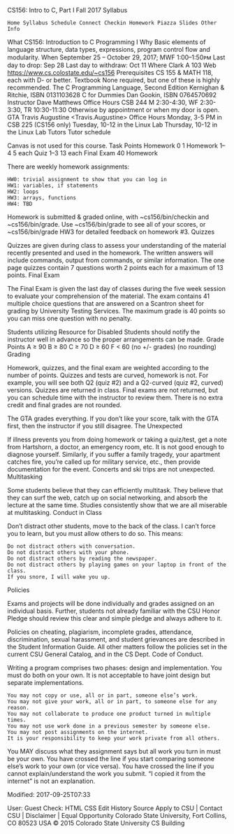 CS156: Intro to C, Part I
Fall 2017
Syllabus

    Home Syllabus Schedule Connect Checkin Homework Piazza Slides Other Info 

What
    CS156: Introduction to C Programming I 
Why
    Basic elements of language structure, data types, expressions, program control flow and modularity. 
When
    September 25 – October 29, 2017; MWF 1:00–1:50ᴘᴍ
    Last day to drop: Sep 28
    Last day to withdraw: Oct 11 
Where
    Clark A 103 
Web
    https://www.cs.colostate.edu/~cs156 
Prerequisites
    CS 155 & MATH 118, each with D- or better. 
Textbook
    None required, but one of these is highly recommended.
    The C Programming Language, Second Edition Kernighan & Ritchie, ISBN 0131103628
    C for Dummies Dan Gookin, ISBN 0764570692
Instructor
    Dave Matthews <davematt> 
Office Hours
    CSB 244
    M 2:30-4:30, WF 2:30-3:30, TR 10:30-11:30
    Otherwise by appointment or when my door is open.
GTA
    Travis Augustine <Travis.Augustine> 
Office Hours
    Monday, 3-5 PM in CSB 225 (CS156 only)
    Tuesday, 10-12 in the Linux Lab
    Thursday, 10-12 in the Linux Lab
Tutors
    Tutor schedule 

Canvas is not used for this course.
Task	Points
Homework 0	1
Homework 1–4	5 each
Quiz 1–3	13 each
Final Exam	40
Homework

There are weekly homework assignments:

    HW0: trivial assignment to show that you can log in
    HW1: variables, if statements
    HW2: loops
    HW3: arrays, functions
    HW4: TBD 

Homework is submitted & graded online, with ~cs156/bin/checkin and ~cs156/bin/grade. Use ~cs156/bin/grade to see all of your scores, or ~cs156/bin/grade HW3 for detailed feedback on homework #3.
Quizzes

Quizzes are given during class to assess your understanding of the material recently presented and used in the homework. The written answers will include commands, output from commands, or similar information. The one page quizzes contain 7 questions worth 2 points each for a maximum of 13 points.
Final Exam

The Final Exam is given the last day of classes during the five week session to evaluate your comprehension of the material. The exam contains 41 multiple choice questions that are answered on a Scantron sheet for grading by University Testing Services. The maximum grade is 40 points so you can miss one question with no penalty.

Students utilizing Resource for Disabled Students should notify the instructor well in advance so the proper arrangements can be made.
Grade   	Points
A	≥ 90
B	≥ 80
C	≥ 70
D	≥ 60
F	< 60
(no +/- grades)
(no rounding)
Grading

Homework, quizzes, and the final exam are weighted according to the number of points. Quizzes and tests are curved, homework is not. For example, you will see both Q2 (quiz #2) and a Q2-curved (quiz #2, curved) versions. Quizzes are returned in class. Final exams are not returned, but you can schedule time with the instructor to review them. There is no extra credit and final grades are not rounded.

The GTA grades everything. If you don’t like your score, talk with the GTA first, then the instructor if you still disagree.
The Unexpected

If illness prevents you from doing homework or taking a quiz/test, get a note from Hartshorn, a doctor, an emergency room, etc. It is not good enough to diagnose yourself. Similarly, if you suffer a family tragedy, your apartment catches fire, you’re called up for military service, etc., then provide documentation for the event. Concerts and ski trips are not unexpected.
Multitasking

Some students believe that they can efficiently multitask. They believe that they can surf the web, catch up on social networking, and absorb the lecture at the same time. Studies consistently show that we are all miserable at multitasking.
Conduct in Class

Don’t distract other students, move to the back of the class. I can’t force you to learn, but you must allow others to do so. This means:

    Do not distract others with conversation.
    Do not distract others with your phone.
    Do not distract others by reading the newspaper.
    Do not distract others by playing games on your laptop in front of the class.
    If you snore, I will wake you up. 

Policies

Exams and projects will be done individually and grades assigned on an individual basis. Further, students not already familiar with the CSU Honor Pledge should review this clear and simple pledge and always adhere to it.

Policies on cheating, plagiarism, incomplete grades, attendance, discrimination, sexual harassment, and student grievances are described in the Student Information Guide. All other matters follow the policies set in the current CSU General Catalog, and in the CS Dept. Code of Conduct.

Writing a program comprises two phases: design and implementation. You must do both on your own. It is not acceptable to have joint design but separate implementations.

    You may not copy or use, all or in part, someone else’s work.
    You may not give your work, all or in part, to someone else for any reason.
    You may not collaborate to produce one product turned in multiple times.
    You may not use work done in a previous semester by someone else.
    You may not post assignments on the internet.
    It is your responsibility to keep your work private from all others. 

You MAY discuss what they assignment says but all work you turn in must be your own. You have crossed the line if you start comparing someone else’s work to your own (or vice versa). You have crossed the line if you cannot explain/understand the work you submit. “I copied it from the internet” is not an explanation.

Modified: 2017-09-25T07:33

User: Guest
Check: HTML CSS
Edit History Source 	Apply to CSU | Contact CSU | Disclaimer | Equal Opportunity
Colorado State University, Fort Collins, CO 80523 USA
© 2015 Colorado State University 	CS Building


